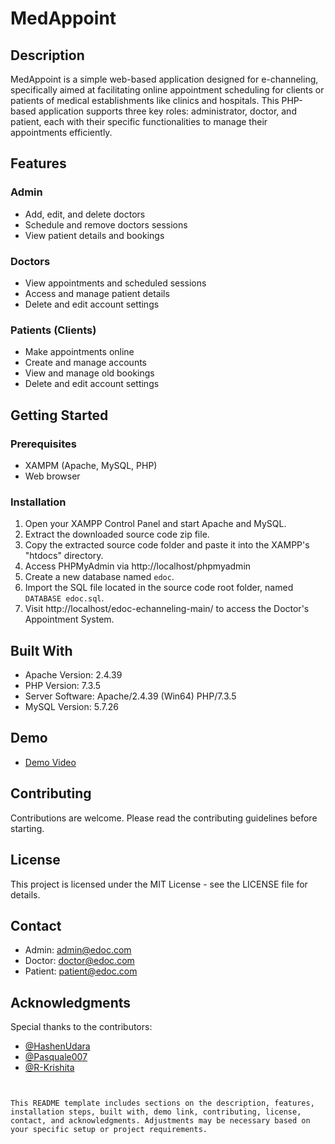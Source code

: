 # MedAppoint

## Description
MedAppoint is a simple web-based application designed for e-channeling, specifically aimed at facilitating online appointment scheduling for clients or patients of medical establishments like clinics and hospitals. This PHP-based application supports three key roles: administrator, doctor, and patient, each with their specific functionalities to manage their appointments efficiently.

## Features

### Admin
- Add, edit, and delete doctors
- Schedule and remove doctors sessions
- View patient details and bookings

### Doctors
- View appointments and scheduled sessions
- Access and manage patient details
- Delete and edit account settings

### Patients (Clients)
- Make appointments online
- Create and manage accounts
- View and manage old bookings
- Delete and edit account settings

## Getting Started

### Prerequisites
- XAMPM (Apache, MySQL, PHP)
- Web browser

### Installation
1. Open your XAMPP Control Panel and start Apache and MySQL.
2. Extract the downloaded source code zip file.
3. Copy the extracted source code folder and paste it into the XAMPP's "htdocs" directory.
4. Access PHPMyAdmin via http://localhost/phpmyadmin
5. Create a new database named `edoc`.
6. Import the SQL file located in the source code root folder, named `DATABASE edoc.sql`.
7. Visit http://localhost/edoc-echanneling-main/ to access the Doctor's Appointment System.

## Built With
- Apache Version: 2.4.39
- PHP Version: 7.3.5
- Server Software: Apache/2.4.39 (Win64) PHP/7.3.5
- MySQL Version: 5.7.26

## Demo
- [Demo Video](https://youtu.be/mAWHYAHmit4)

## Contributing
Contributions are welcome. Please read the contributing guidelines before starting.

## License
This project is licensed under the MIT License - see the LICENSE file for details.

## Contact
- Admin: admin@edoc.com
- Doctor: doctor@edoc.com
- Patient: patient@edoc.com

## Acknowledgments
Special thanks to the contributors:
- [@HashenUdara](https://github.com/HashenUdara)
- [@Pasquale007](https://github.com/Pasquale007)
- [@R-Krishita](https://github.com/R-Krishita)
```


This README template includes sections on the description, features, installation steps, built with, demo link, contributing, license, contact, and acknowledgments. Adjustments may be necessary based on your specific setup or project requirements.
